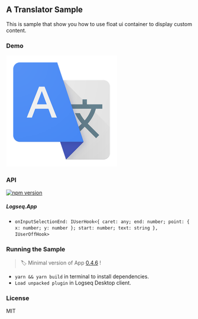 ## A Translator Sample

This is sample that show you how to use float ui container to display custom content.

### Demo

![demo](./logo.png)

### API

[![npm version](https://badge.fury.io/js/%40logseq%2Flibs.svg)](https://badge.fury.io/js/%40logseq%2Flibs)

##### Logseq.App

- `onInputSelectionEnd: IUserHook<{ caret: any; end: number; point: { x: number; y: number }; start: number; text: string }, IUserOffHook>`

### Running the Sample

> 🏷 Minimal version of App [0.4.6](https://github.com/logseq/logseq/releases/tag/0.4.6) !

- `yarn && yarn build` in terminal to install dependencies.
- `Load unpacked plugin` in Logseq Desktop client.

### License

MIT

